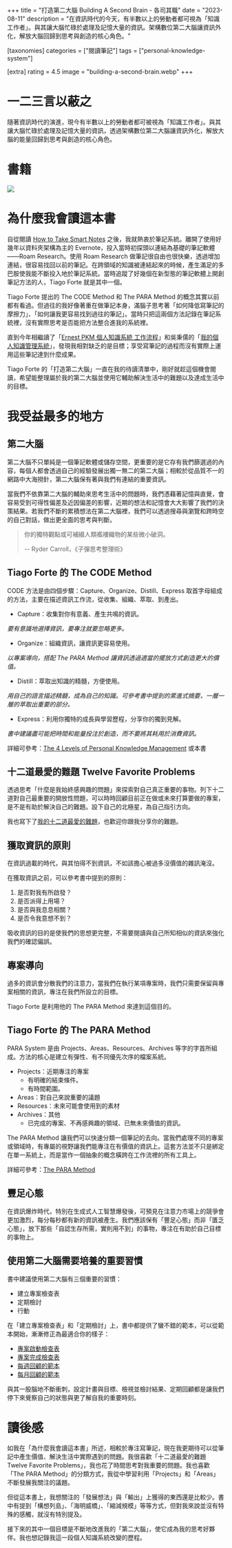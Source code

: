 +++
title = "打造第二大腦 Building A Second Brain - 各司其職"
date = "2023-08-11"
description = "在資訊時代的今天，有半數以上的勞動者都可視為「知識工作者」。與其讓大腦忙碌於處理及記憶大量的資訊。架構數位第二大腦讓資訊外化，解放大腦回歸到思考與創造的核心角色。"

[taxonomies]
categories = ["閱讀筆記"]
tags = ["personal-knowledge-system"]

[extra]
rating = 4.5
image = "building-a-second-brain.webp"
+++

# 一二三言以蔽之

隨著資訊時代的演進，現今有半數以上的勞動者都可被視為「知識工作者」。與其讓大腦忙碌於處理及記憶大量的資訊，透過架構數位第二大腦讓資訊外化，解放大腦的能量回歸到思考與創造的核心角色。

# 書籍

[![](building-a-second-brain.webp)](https://www.goodreads.com/book/show/59616977-building-a-second-brain)

# 為什麼我會讀這本書

自從閱讀 [How to Take Smart Notes](@/reading-notes/how-to-take-smart-notes/index.md) 之後，我就熱衷於筆記系統。離開了使用好幾年以資料夾架構為主的 Evernote，投入當時初探頭以連結為基礎的筆記軟體——Roam Research。使用 Roam Research 做筆記很自由也很快樂，透過增加連結，很容易找回以前的筆記。在跨領域的知識被連結起來的時候，產生滿足的多巴胺使我能不斷投入地於筆記系統。當時追蹤了好幾個在新型態的筆記軟體上開創筆記方法的人，Tiago Forte 就是其中一個。

Tiago Forte 提出的 The CODE Method 和 The PARA Method 的概念其實以前都有看過。但過往的我好像著重在做筆記本身，滿腦子思考著「如何降低寫筆記的摩擦力」、「如何讓我更容易找到過往的筆記」。當時只把這兩個方法記錄在筆記系統裡，沒有實際思考是否能把方法整合進我的系統裡。

直到今年相繼讀了「[Ernest PKM 個人知識系統 工作流程](https://www.ernestchiang.com/zh/posts/2023/ernest-pkm-workflow/)」和吳秉儒的「[我的個人知識管理系統](https://pinchlime.com/blog/my-personal-knowledge-management-system-2023/)」，發現我相對缺乏的是目標；享受寫筆記的過程而沒有實際上運用這些筆記達到什麼成果。

Tiago Forte 的「打造第二大腦」一直在我的待讀清單中，剛好就趁這個機會閱讀，希望能整理屬於我的第二大腦並使用它輔助解決生活中的難題以及達成生活中的目標。

# 我受益最多的地方

## 第二大腦

第二大腦不只單純是一個筆記軟體或儲存空間，更重要的是它存有我們篩選過的內容，每個人都會透過自己的經驗發展出獨一無二的第二大腦；相較於從品質不一的網路中大海撈針，第二大腦保有著與我們有連結的重要資訊。

當我們不依靠第二大腦的輔助來思考生活中的問題時，我們憑藉著記憶與直覺，會容易受到可得性偏差及近因偏差的影響，近期的想法和記憶會大大影響了我們的決策結果。若我們不斷的累積想法在第二大腦裡，我們可以透過搜尋與瀏覽和跨時空的自己對話，做出更全面的思考與判斷。

> 你的獨特觀點或可補綴人類襤褸織物的某些微小破洞。
>
> -- Ryder Carroll，《子彈思考整理術》

## Tiago Forte 的 The CODE Method

CODE 方法是由四個步驟：Capture、Organize、Distill、Express 取首字母組成的方法，主要在描述資訊工作流，從收集、組織、萃取、到產出。

* Capture：收集對你有意義、產生共鳴的資訊。

*要有意識地選擇資訊，要專注就要忽略更多。*

* Organize：組織資訊，讓資訊更容易使用。

*以專案導向，搭配 The PARA Method 讓資訊透過適當的擺放方式創造更大的價值。*

* Distill：萃取出知識的精髓，方便使用。

*用自己的語言描述精髓，成為自己的知識。可參考書中提到的累進式摘要，一層一層的萃取出重要的部分。*

* Express：利用你獨特的成長與學習歷程，分享你的獨到見解。

*書中建議盡可能把時間和能量投注於創造，而不要將其耗用於消費資訊。*

詳細可參考：[The 4 Levels of Personal Knowledge Management](https://fortelabs.com/blog/the-4-levels-of-personal-knowledge-management/) 或本書

## 十二道最愛的難題 Twelve Favorite Problems

透過思考「什麼是我始終感興趣的問題」來探索對自己真正重要的事物。列下十二道對自己最重要的開放性問題，可以時時回顧目前正在做或未來打算要做的專案，是不是有助於解決自己的難題。設下自己的北極星，為自己指引方向。

我也寫下了[我的十二道最愛的難題](@/blog/my-twelve-favorite-problems/index.md)，也歡迎你跟我分享你的難題。

## 獲取資訊的原則

在資訊過載的時代，與其怕得不到資訊，不如該擔心被過多沒價值的雜訊淹沒。

在獲取資訊之前，可以參考書中提到的原則：
1. 是否對我有所啟發？
1. 是否派得上用場？
1. 是否與我息息相關？
1. 是否令我意想不到？

吸收資訊的目的是使我們的思想更完整，不需要閱讀與自己所知相似的資訊來強化我們的確認偏誤。

## 專案導向

過多的資訊會分散我們的注意力，當我們在執行某項專案時，我們只需要保留與專案相關的資訊，專注在我們所設立的目標。

Tiago Forte 是利用他的 The PARA Method 來達到這個目的。

## Tiago Forte 的 The PARA Method

PARA System 是由 Projects、Areas、Resources、Archives 等字的字首所組成。方法的核心是建立有彈性、有不同優先次序的檔案系統。
* Projects：近期專注的專案
  * 有明確的結束條件。
  * 有時間範圍。
* Areas：對自己來說重要的議題
* Resources：未來可能會使用到的素材
* Archives：其他
  * 已完成的專案、不再感興趣的領域、已無未來價值的資訊。

The PARA Method 讓我們可以快速分類一個筆記的去向。當我們處理不同的專案或領域時，有專屬的視野讓我們能專注在有價值的資訊上。這套方法並不只是綁定在單一系統上，而是當作一個抽象的概念橫跨在工作流裡的所有工具上。

詳細可參考：[The PARA Method](https://fortelabs.com/blog/para/)

## 豐足心態

在資訊爆炸時代，特別在生成式人工智慧爆發後，可預見在注意力市場上的競爭會更加激烈，每分每秒都有新的資訊被產生。我們應該保有「豐足心態」而非「匱乏心態」，放下那些「自認生存所需，實則用不到」的事物，專注在有助於自己目標的事物上。

## 使用第二大腦需要培養的重要習慣

書中建議使用第二大腦有三個重要的習慣：
* 建立專案檢查表
* 定期檢討
* 行動

在「建立專案檢查表」和「定期檢討」上，書中都提供了蠻不錯的範本，可以從範本開始，漸漸修正為最適合你的樣子：
* [專案啟動檢查表](@/blog/template/project-kickoff-checklist.md)
* [專案完成檢查表](@/blog/template/project-completion-checklist.md)
* [每週回顧的範本](@/blog/template/weekly-review-template.md)
* [每月回顧的範本](@/blog/template/monthly-review-template.md)

與其一股腦地不斷衝刺，設定計畫與目標、檢視並檢討結果、定期回顧都是讓我們停下來覺察自己的狀態與更了解自我的重要時刻。

# 讀後感

如我在「為什麼我會讀這本書」所述，相較於專注寫筆記，現在我更期待可以從筆記中產生價值、解決生活中實際遇到的問題。我很喜歡「十二道最愛的難題 Twelve Favorite Problems」，我也花了時間思考對我重要的問題。我也喜歡「The PARA Method」的分類方式，我從中學習利用「Projects」和「Areas」不斷發展我關注的議題。

但從這本書上，我想關注的「發展想法」與「輸出」上獲得的東西還是比較少。書中有提到「構想列島」、「海明威橋」、「縮減規模」等等方式，但對我來說並沒有特殊的感觸，就沒有特別提及。

接下來的其中一個目標是不斷地改進我的「第二大腦」，使它成為我的思考好夥伴。我也想記錄我這一段個人知識系統改變的歷程。
